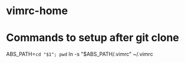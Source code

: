 vimrc-home
==========

# Commands to setup after git clone

ABS_PATH=`cd "$1"; pwd`
ln -s "$ABS_PATH/.vimrc" ~/.vimrc

